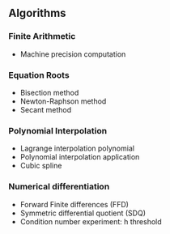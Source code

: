 

Algorithms
----------

### Finite Arithmetic

- Machine precision computation


### Equation Roots

- Bisection method
- Newton-Raphson method
- Secant method

### Polynomial Interpolation

- Lagrange interpolation polynomial
- Polynomial interpolation application
- Cubic spline


### Numerical differentiation

- Forward Finite differences (FFD)
- Symmetric differential quotient (SDQ)
- Condition number experiment: h threshold



